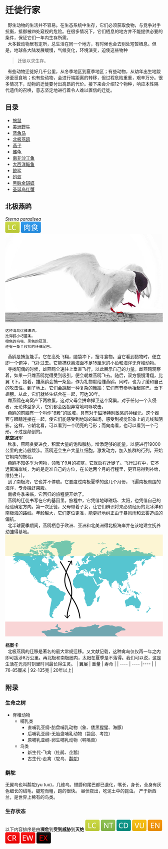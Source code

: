 # 迁徙行家
 &nbsp;&nbsp;野生动物的生活并不容易。在生态系统中生存，它们必须获取食物，与竞争对手抗衡，抵御被四处窥视的危险。在很多情况下，它们栖息的地方并不能提供必要的条件，保证它们一年内生存所需。<br>
 &nbsp;&nbsp;大多数动物居有定所，总生活在同一个地方，有时候也会去别处短暂栖息。但是，地球各大陆发展缓慢，气候变化，环境演变，迫使这些物种 
  > 迁徙以求生存。
  
 &nbsp;&nbsp;有些动物迁徙好几千公里，从冬季地区到夏季地区；有些动物，从幼年出生地跋涉至觅食地；也有些动物，会进行端距离的转移，但过程危险重重，艰辛万分。很多情况下，动物的迁徙要付出高昂的代价。接下来会介绍12个物种，响应本性隔代遗传的召唤，意志坚定地进行着令人难以置信的迁徙。

## 目录 
  * [旅鼠](#ls)
  * [美洲野牛](#mzyn)
  * [蓝角马](#ljm)
  * [北极燕鸥](#yo)
  * [燕子](#yz)
  * [蠵龟](#xi_gui)
  * [南非沙丁鱼](#nfsdy)
  * [大西洋鲑鱼](#gy)
  * [鲸鲨](#js)
  * [蚂蚁](#my)
  * [黑脉金斑蝶](#jbd)
  * [圣诞岛红蟹](#hx)


## 北极燕鸥<a id="yo">&nbsp;</a>
*Sterna paradisea*<br>
![LC](@assets/lc.svg) ![食肉](@assets/food_carn.svg)
![北极燕鸥](北极燕鸥_01.jpg)
```
这种海鸟优雅潇洒，
比海鸥小巧苗条。
橙色的鸟喙，黑色的冠顶，
还有一条丫杈状的纤细尾巴。 
```
&nbsp;&nbsp;燕鸥是捕鱼能手。它在高处飞翔，脑袋冲下，搜寻食物。当它看到猎物时，便立即一个俯冲，飞扑过去。它能捕获离海面不足15厘米的小鱼和海洋无脊椎动物。<br>
&nbsp;&nbsp;寻找配偶的时候，雄燕鸥全速往上垂直飞行，以此展示自己的力量。雌燕鸥观察着，如果一只雌燕鸥觉得受到吸引，便会朝雄燕鸥飞去。随后，双方慢慢滑翔，比翼飞下。接着，雄燕鸥会捕一条鱼，作为礼物献给雌燕鸥，同时，也为了缓和自己的攻击性。到了地上，它们会跳起一种复杂的舞蹈：它们有节奏地抬起尾巴，垂下翅膀。从此，它们就终生结合在一起，可达30年。<br>
&nbsp;&nbsp;雌燕鸥在鸟窝产下两枚蛋，这对父母会拼命捍卫这个窝巢。对于任何一个入侵者，无论体型多大，它们都会凶狠异常地叼啄攻击。<br>
&nbsp;&nbsp;燕鸥的前脑有一个叫作"B簇"的区域，具有对于磁场特别敏感的神经元。这个器官与眼睛连接在一起，使它们能感受到地球的磁场，感受到视觉形象上的光线和阴影。这样，它朝北看，可以看到一个明亮的弓形；而向南看，也可以看到一个弓形，不过是颠倒的。<br>
**航空冠军**<br>
&nbsp;&nbsp;秋季，燕鸥贪婪进食，积累大量的饱和脂肪，增添足够的能量，以便进行19000公里的史诗般跋涉。燕鸥还会生产大量红细胞，激发动力，加入族群的行列，开始它朝南的旅程。<br>
&nbsp;&nbsp;燕鸥不知冬季为何物，领教了9月的初寒，它就启程迁徙了。飞行过程中，它不远离海岸线，为的是定准自己的方位，在长达两个月的行程里，更容易得到补给，维持生计。<br>&nbsp;&nbsp;到了南极海，它也并不停歇。它要度过南极夏季的这几个月份，飞遍南极周围的海洋，专食磷虾果腹。<br>
&nbsp;&nbsp;南极冬季来临，它回归的旅程便开始了。<br>
&nbsp;&nbsp;燕鸥的迁徙书写在它的基因里。旅程中，它凭借地球磁场、太阳，也凭借自己的经验确定方向。第一次迁徙，父母带着子女，让它们辨识将来必须经历的北冰洋和南极海的路线。年龄越大，它们定位更准，能更好地纠正由于暴风雨和云雾造成的偏航。<br>
&nbsp;&nbsp;北半球夏季期间，燕鸥栖息于欧洲、亚洲和北美洲得北极海岸并在该地建立抚养幼雏得基地。
![迁徙](@assets/bjyo_move.svg)<br>

**档案卡**<br>
 &nbsp;&nbsp;北极燕鸥的迁移是著名的最大常规迁移。又文献记载，这种禽鸟仅仅再一年之内即可跋涉8万公里。再北极和南极圈内，太阳在夏季是不落得。我们可以说，这是生活在光亮时刻里时间最长得生灵。
|  翼展 |  重量  | 寿命  |
|  ----  | ----  |----  |
|  76-85厘米 | 92-135克  | 20年以上| 

 

## 附录
### 生命之树
 * 脊椎动物
    * 哺乳类
        * 直哺乳亚纲-胎盘哺乳动物（象、倭黑猩猩、海豚）
        * 后哺乳亚纲-无胎盘哺乳动物（袋鼠、考拉）
        * 原哺乳亚纲-卵生哺乳动物（鸭嘴兽）
    * 鸟类
        * 新生代-飞禽（杜鹃、企鹅）
        * 古生代-走禽（鸵鸟、[鹬鸵](#yu_tuo))
### 鹬鸵<a id="yu_tuo">&nbsp;</a>
无翼鸟也叫鹬鸵(yu tuo)，几维鸟。翅膀和尾巴都已退化，嘴长，身长，全身有灰色细长的绒毛，腿短而粗，跑的很快。 昼伏夜出，吃泥土中的昆虫。 产于新西兰，是世界上稀有的鸟类。

### 生存状态
 以下内容排序是由**濒危**到**受到威胁**到**灭绝**
 ![LC](@assets/lc.svg) ![NT](@assets/nt.svg) ![CD](@assets/cd.svg) ![vu](@assets/vu.svg) ![en](@assets/en.svg) ![cr](@assets/cr.svg) ![ew](@assets/ew.svg) ![ex](@assets/ex.svg)
 
